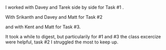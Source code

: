 I worked with Davey and Tarek side by side for Task #1 . 

With Srikanth and Davey and Matt for Task #2 

and with Kent and Matt for Task #3.

It took a while to digest, but particularily for #1 and #3 the class excercize were helpful, task #2 I struggled the most to keep up.
